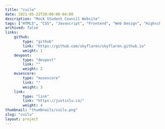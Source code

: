 ```yaml
---
title: "cuilu"
date: 2021-05-22T20:00:00-04:00
description: "Mock Student Council Website"
tags: ["HTML5", "CSS", "Javascript", "Frontend", "Web Design", "Highschool"]
archived: false
links: 
    github: 
        type: "github"
        link: "https://github.com/skyflaren/skyflaren.github.io"
        weight: 1
    devpost:
        type: "devpost"
        link: ""
        weight: 2
    musescore:
        type: "musescore"
        link: ""
        weight: 3
    link:
        type: "link"
        link: "https://justinlu.ca/"
        weight: 4
thumbnail: "thumbnails/cuilu.png"
slug: "cuilu"
layout: project
---
```



